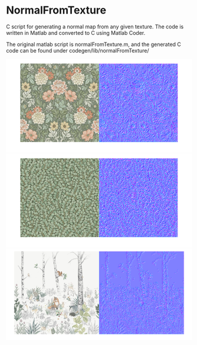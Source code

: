 # NormalFromTexture
C script for generating a normal map from any given texture. 
The code is written in Matlab and converted to C using Matlab Coder.

The original matlab script is normalFromTexture.m, and the generated C code can be found under codegen/lib/normalFromTexture/

![Picture 1](examples/flowersRes.png)
![Picture 2](examples/leafesRes.png)
![Picture 3](examples/forestRes.png)
